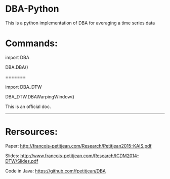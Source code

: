 # DBA-Python
This is a python implementation of DBA for averaging a time series data

# Commands: 

import DBA

DBA.DBA()

=======

import DBA_DTW

DBA_DTW.DBAWarpingWindow()



This is an official doc.


-------
# Rersources: 

Paper: http://francois-petitjean.com/Research/Petitjean2015-KAIS.pdf

Slides: http://www.francois-petitjean.com/Research/ICDM2014-DTW/Slides.pdf

Code in Java: https://github.com/fpetitjean/DBA
